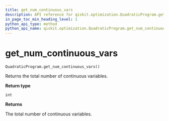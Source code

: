 ```yaml
---
title: get_num_continuous_vars
description: API reference for qiskit.optimization.QuadraticProgram.get_num_continuous_vars
in_page_toc_min_heading_level: 1
python_api_type: method
python_api_name: qiskit.optimization.QuadraticProgram.get_num_continuous_vars
---
```


# get\_num\_continuous\_vars

<span id="qiskit.optimization.QuadraticProgram.get_num_continuous_vars" />

`QuadraticProgram.get_num_continuous_vars()`

Returns the total number of continuous variables.

**Return type**

`int`

**Returns**

The total number of continuous variables.

